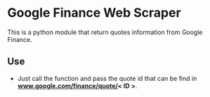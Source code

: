 # Google Finance Web Scraper

This is a python module that return quotes information from Google Finance.

## Use

- Just call the function and pass the quote id that can be find in **www.google.com/finance/quote/< ID >**.
